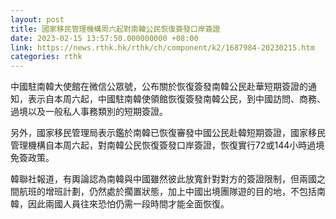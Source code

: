```yaml
---
layout: post
title: 國家移民管理機構周六起對南韓公民恢復簽發口岸簽證
date: 2023-02-15 13:57:50.000000000 +08:00
link: https://news.rthk.hk/rthk/ch/component/k2/1687984-20230215.htm
categories: rthk
---
```


中國駐南韓大使館在微信公眾號，公布關於恢復簽發南韓公民赴華短期簽證的通知，表示自本周六起，中國駐南韓使領館恢復簽發南韓公民，到中國訪問、商務、過境以及一般私人事務類別的短期簽證。

另外，國家移民管理局表示鑑於南韓已恢復審發中國公民赴韓短期簽證，國家移民管理機構自本周六起，對南韓公民恢復簽發口岸簽證，恢復實行72或144小時過境免簽政策。

韓聯社報道，有輿論認為南韓與中國雖然彼此放寬針對對方的簽證限制，但兩國之間航班的增班計劃，仍然處於擱置狀態，加上中國出境團隊遊的目的地，不包括南韓，因此兩國人員往來恐怕仍需一段時間才能全面恢復。
